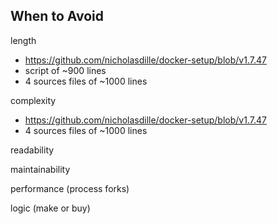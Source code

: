 ## When to Avoid

<i class="fa-duotone fa-solid fa-triangle-exclamation fa-4x"></i> <!-- .element: style="float: right;" -->

length
- https://github.com/nicholasdille/docker-setup/blob/v1.7.47
- script of ~900 lines
- 4 sources files of ~1000 lines

complexity
- https://github.com/nicholasdille/docker-setup/blob/v1.7.47
- 4 sources files of ~1000 lines

readability

maintainability

performance (process forks)

logic (make or buy)